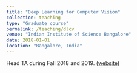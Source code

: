 ```yaml
---
title: "Deep Learning for Computer Vision"
collection: teaching
type: "Graduate course"
permalink: /teaching/dlcv
venue: "Indian Institute of Science Bangalore"
date: 2018-01-01
location: "Bangalore, India"
---
```

Head TA during Fall 2018 and 2019. ([website](https://val.cds.iisc.ac.in/DLCV//))
